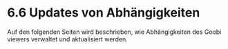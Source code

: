 # 6.6 Updates von Abhängigkeiten

Auf den folgenden Seiten wird beschrieben, wie Abhängigkeiten des Goobi viewers verwaltet und aktualisiert werden.
